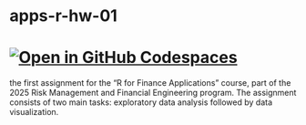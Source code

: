 # apps-r-hw-01
# [![Open in GitHub Codespaces](https://github.com/codespaces/badge.svg)](https://prod.liveshare.vsengsaas.visualstudio.com/join?CEC5800F5BE69112E044446D438F327B1A81)
the first assignment for the “R for Finance Applications” course, part of the 2025 Risk Management and Financial Engineering program. The assignment consists of two main tasks: exploratory data analysis followed by data visualization.